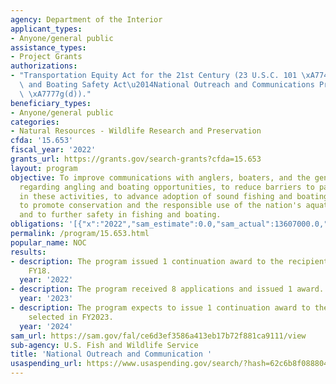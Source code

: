 ```yaml
---
agency: Department of the Interior
applicant_types:
- Anyone/general public
assistance_types:
- Project Grants
authorizations:
- "Transportation Equity Act for the 21st Century (23 U.S.C. 101 \xA77402), and Sportfishing\
  \ and Boating Safety Act\u2014National Outreach and Communications Program (16 U.S.C.\
  \ \xA7777g(d))."
beneficiary_types:
- Anyone/general public
categories:
- Natural Resources - Wildlife Research and Preservation
cfda: '15.653'
fiscal_year: '2022'
grants_url: https://grants.gov/search-grants?cfda=15.653
layout: program
objective: To improve communications with anglers, boaters, and the general public
  regarding angling and boating opportunities, to reduce barriers to participation
  in these activities, to advance adoption of sound fishing and boating practices,
  to promote conservation and the responsible use of the nation's aquatic resources,
  and to further safety in fishing and boating.
obligations: '[{"x":"2022","sam_estimate":0.0,"sam_actual":13607000.0,"usa_spending_actual":13606660.0},{"x":"2023","sam_estimate":14232000.0,"sam_actual":0.0,"usa_spending_actual":14231785.0},{"x":"2024","sam_estimate":13941999.0,"sam_actual":0.0,"usa_spending_actual":0.0}]'
permalink: /program/15.653.html
popular_name: NOC
results:
- description: The program issued 1 continuation award to the recipient selected in
    FY18.
  year: '2022'
- description: The program received 8 applications and issued 1 award.
  year: '2023'
- description: The program expects to issue 1 continuation award to the recipient
    selected in FY2023.
  year: '2024'
sam_url: https://sam.gov/fal/ce6d3ef3586a413eb17b72f881ca9111/view
sub-agency: U.S. Fish and Wildlife Service
title: 'National Outreach and Communication '
usaspending_url: https://www.usaspending.gov/search/?hash=62c6b8f088804b0690b23bf57bd88b2a
---
```


